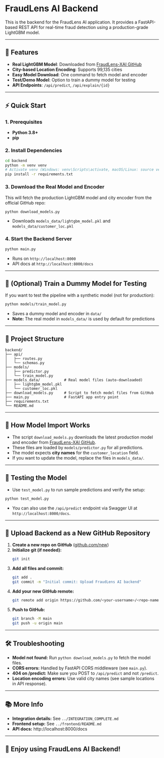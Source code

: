 # FraudLens AI Backend

This is the backend for the FraudLens AI application. It provides a FastAPI-based REST API for real-time fraud detection using a production-grade LightGBM model.

---

## 🚀 Features
- **Real LightGBM Model**: Downloaded from [FraudLens-XAI GitHub](https://github.com/sourize/FraudLens-XAI.git)
- **City-based Location Encoding**: Supports 99,135 cities
- **Easy Model Download**: One command to fetch model and encoder
- **Test/Demo Model**: Option to train a dummy model for testing
- **API Endpoints**: `/api/predict`, `/api/explain/{id}`

---

## ⚡ Quick Start

### 1. Prerequisites
- **Python 3.8+**
- **pip**

### 2. Install Dependencies
```bash
cd backend
python -m venv venv
# Activate venv (Windows: venv\Scripts\activate, macOS/Linux: source venv/bin/activate)
pip install -r requirements.txt
```

### 3. Download the Real Model and Encoder
This will fetch the production LightGBM model and city encoder from the official GitHub repo:
```bash
python download_models.py
```
- Downloads `models_data/lightgbm_model.pkl` and `models_data/customer_loc.pkl`

### 4. Start the Backend Server
```bash
python main.py
```
- Runs on `http://localhost:8000`
- API docs at `http://localhost:8000/docs`

---

## 🧪 (Optional) Train a Dummy Model for Testing
If you want to test the pipeline with a synthetic model (not for production):
```bash
python models/train_model.py
```
- Saves a dummy model and encoder in `data/`
- **Note:** The real model in `models_data/` is used by default for predictions

---

## 🧩 Project Structure
```
backend/
├── api/
│   ├── routes.py
│   └── schemas.py
├── models/
│   ├── predictor.py
│   └── train_model.py
├── models_data/           # Real model files (auto-downloaded)
│   ├── lightgbm_model.pkl
│   └── customer_loc.pkl
├── download_models.py     # Script to fetch model files from GitHub
├── main.py                # FastAPI app entry point
├── requirements.txt
└── README.md
```

---

## 🔗 How Model Import Works
- The script `download_models.py` downloads the latest production model and encoder from [FraudLens-XAI GitHub](https://github.com/sourize/FraudLens-XAI.git).
- These files are loaded by `models/predictor.py` for all predictions.
- The model expects **city names** for the `customer_location` field.
- If you want to update the model, replace the files in `models_data/`.

---

## 🧪 Testing the Model
- Use `test_model.py` to run sample predictions and verify the setup:
```bash
python test_model.py
```
- You can also use the `/api/predict` endpoint via Swagger UI at `http://localhost:8000/docs`.

---

## 🐙 Upload Backend as a New GitHub Repository

1. **Create a new repo on GitHub** ([github.com/new](https://github.com/new))
2. **Initialize git (if needed):**
   ```bash
   git init
   ```
3. **Add all files and commit:**
   ```bash
   git add .
   git commit -m "Initial commit: Upload FraudLens AI backend"
   ```
4. **Add your new GitHub remote:**
   ```bash
   git remote add origin https://github.com/<your-username>/<repo-name>.git
   ```
5. **Push to GitHub:**
   ```bash
   git branch -M main
   git push -u origin main
   ```

---

## 🛠️ Troubleshooting
- **Model not found:** Run `python download_models.py` to fetch the model files.
- **CORS errors:** Handled by FastAPI CORS middleware (see `main.py`).
- **404 on /predict:** Make sure you POST to `/api/predict` and not `/predict`.
- **Location encoding errors:** Use valid city names (see sample locations in API response).

---

## 📚 More Info
- **Integration details:** See `../INTEGRATION_COMPLETE.md`
- **Frontend setup:** See `../frontend/README.md`
- **API docs:** http://localhost:8000/docs

---

## 🎉 Enjoy using FraudLens AI Backend! 